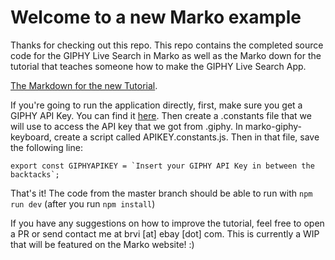 # Welcome to a new Marko example

Thanks for checking out this repo. This repo contains the completed source code for the GIPHY Live Search in Marko as well as the Marko down for the tutorial that teaches someone how to make the GIPHY Live Search App.

[The Markdown for the new Tutorial](https://github.com/bvi1994/marko-keyboard-example/blob/master/tutorial.md).

If you're going to run the application directly, first, make sure you get a GIPHY API Key. You can find it
[here](https://developers.giphy.com/docs/api/#quick-start-guide). Then create a .constants file that we will use to access the API key that we got from .giphy. In marko-giphy-keyboard, create a script called APIKEY.constants.js. Then in that file, save the following line:

```export const GIPHYAPIKEY = `Insert your GIPHY API Key in between the backtacks`;```

That's it! The code from the master branch should be able to run with `npm run dev` (after you run `npm install`)

If you have any suggestions on how to improve the tutorial, feel free to open a PR or send contact me at brvi [at] ebay [dot] com. This is currently a WIP that will be featured on the Marko website! :)
